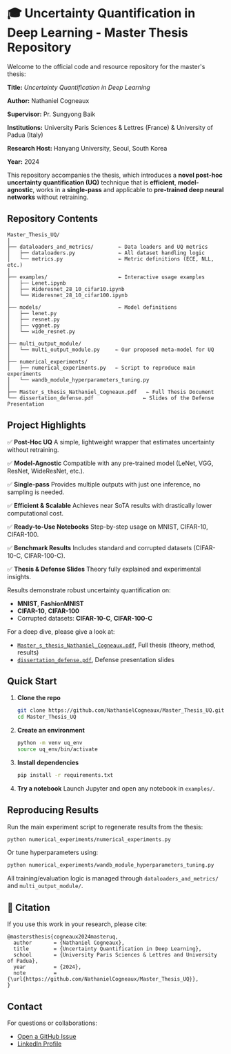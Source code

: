 # 🎓 Uncertainty Quantification in Deep Learning - Master Thesis Repository

Welcome to the official code and resource repository for the master's thesis:

**Title:** *Uncertainty Quantification in Deep Learning*

**Author:** Nathaniel Cogneaux

**Supervisor:** Pr. Sungyong Baik

**Institutions:** University Paris Sciences & Lettres (France) & University of Padua (Italy)

**Research Host:** Hanyang University, Seoul, South Korea

**Year:** 2024

This repository accompanies the thesis, which introduces a **novel post-hoc uncertainty quantification (UQ)** technique that is **efficient**, **model-agnostic**, works in a **single-pass** and applicable to **pre-trained deep neural networks** without retraining.


## Repository Contents

```
Master_Thesis_UQ/
│
├── dataloaders_and_metrics/        ← Data loaders and UQ metrics
│   ├── dataloaders.py              ← All dataset handling logic
│   └── metrics.py                  ← Metric definitions (ECE, NLL, etc.)
│
├── examples/                       ← Interactive usage examples
│   ├── Lenet.ipynb
│   ├── Wideresnet_28_10_cifar10.ipynb
│   └── Wideresnet_28_10_cifar100.ipynb
│
├── models/                         ← Model definitions
│   ├── lenet.py
│   ├── resnet.py
│   ├── vggnet.py
│   └── wide_resnet.py
│
├── multi_output_module/
│   └── multi_output_module.py     ← Our proposed meta-model for UQ
│
├── numerical_experiments/
│   ├── numerical_experiments.py   ← Script to reproduce main experiments
│   └── wandb_module_hyperparameters_tuning.py
│
├── Master_s_thesis_Nathaniel_Cogneaux.pdf   ← Full Thesis Document
└── dissertation_defense.pdf                ← Slides of the Defense Presentation
```


## Project Highlights

✅ **Post-Hoc UQ**
A simple, lightweight wrapper that estimates uncertainty without retraining.

✅ **Model-Agnostic**
Compatible with any pre-trained model (LeNet, VGG, ResNet, WideResNet, etc.).

✅ **Single-pass**
Provides multiple outputs with just one inference, no sampling is needed.

✅ **Efficient & Scalable**
Achieves near SoTA results with drastically lower computational cost.

✅ **Ready-to-Use Notebooks**
Step-by-step usage on MNIST, CIFAR-10, CIFAR-100.

✅ **Benchmark Results**
Includes standard and corrupted datasets (CIFAR-10-C, CIFAR-100-C).

✅ **Thesis & Defense Slides**
Theory fully explained and experimental insights.

Results demonstrate robust uncertainty quantification on:

* **MNIST**, **FashionMNIST**
* **CIFAR-10**, **CIFAR-100**
* Corrupted datasets: **CIFAR-10-C**, **CIFAR-100-C**

For a deep dive, please give a look at:

* [`Master_s_thesis_Nathaniel_Cogneaux.pdf`](./Master_s_thesis_Nathaniel_Cogneaux.pdf), Full thesis (theory, method, results)
* [`dissertation_defense.pdf`](./dissertation_defense.pdf), Defense presentation slides


## Quick Start

1. **Clone the repo**

   ```bash
   git clone https://github.com/NathanielCogneaux/Master_Thesis_UQ.git
   cd Master_Thesis_UQ
   ```

2. **Create an environment**

   ```bash
   python -m venv uq_env
   source uq_env/bin/activate
   ```

3. **Install dependencies**

   ```bash
   pip install -r requirements.txt
   ```

4. **Try a notebook**
   Launch Jupyter and open any notebook in `examples/`.


## Reproducing Results

Run the main experiment script to regenerate results from the thesis:

```bash
python numerical_experiments/numerical_experiments.py
```

Or tune hyperparameters using:

```bash
python numerical_experiments/wandb_module_hyperparameters_tuning.py
```

All training/evaluation logic is managed through `dataloaders_and_metrics/` and `multi_output_module/`.


## 📘 Citation

If you use this work in your research, please cite:

```
@mastersthesis{cogneaux2024masteruq,
  author       = {Nathaniel Cogneaux},
  title        = {Uncertainty Quantification in Deep Learning},
  school       = {University Paris Sciences & Lettres and University of Padua},
  year         = {2024},
  note         = {\url{https://github.com/NathanielCogneaux/Master_Thesis_UQ}},
}

```


## Contact

For questions or collaborations:

* [Open a GitHub Issue](https://github.com/NathanielCogneaux/Master_Thesis_UQ/issues)
* [LinkedIn Profile](https://www.linkedin.com/in/nathaniel-cogneaux/)
